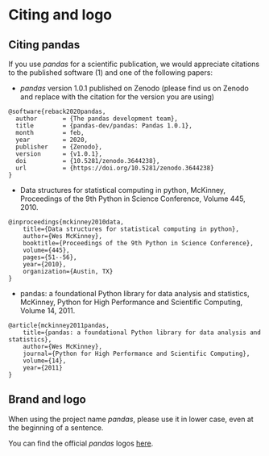 # Citing and logo

## Citing pandas

If you use *pandas* for a scientific publication, we would appreciate citations to the published software (1) and one of the following papers:

- *pandas* version 1.0.1 published on Zenodo (please find us on Zenodo and replace with the citation for the version you are using)
```
@software{reback2020pandas,
  author       = {The pandas development team},
  title        = {pandas-dev/pandas: Pandas 1.0.1},
  month        = feb,
  year         = 2020,
  publisher    = {Zenodo},
  version      = {v1.0.1},
  doi          = {10.5281/zenodo.3644238},
  url          = {https://doi.org/10.5281/zenodo.3644238}
}
```

- Data structures for statistical computing in python, McKinney, Proceedings of the 9th Python in Science Conference, Volume 445, 2010.
```
@inproceedings{mckinney2010data,
    title={Data structures for statistical computing in python},
    author={Wes McKinney},
    booktitle={Proceedings of the 9th Python in Science Conference},
    volume={445},
    pages={51--56},
    year={2010},
    organization={Austin, TX}
}
```

- pandas: a foundational Python library for data analysis and statistics, McKinney, Python for High Performance and Scientific Computing, Volume 14, 2011.
```
@article{mckinney2011pandas,
    title={pandas: a foundational Python library for data analysis and statistics},
    author={Wes McKinney},
    journal={Python for High Performance and Scientific Computing},
    volume={14},
    year={2011}
}
```

## Brand and logo

When using the project name *pandas*, please use it in lower case, even at the beginning of a sentence.

You can find the official *pandas* logos [here](https://pandas.io/about/citing.html).
